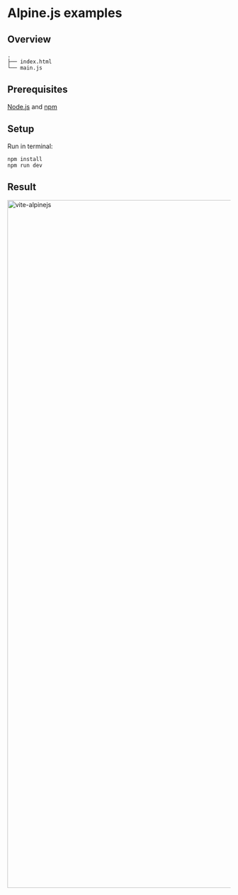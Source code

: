 # Alpine.js examples

## Overview

```
.
├── index.html
└── main.js
```

## Prerequisites

[Node.js](https://nodejs.org/) and [npm](https://www.npmjs.com/)

## Setup

Run in terminal:
```
npm install
npm run dev
```

## Result

<img width="1552" alt="vite-alpinejs" src="https://user-images.githubusercontent.com/53351370/134362585-154cff3f-8cb2-4f22-a3d0-4fd3b22116df.png">
